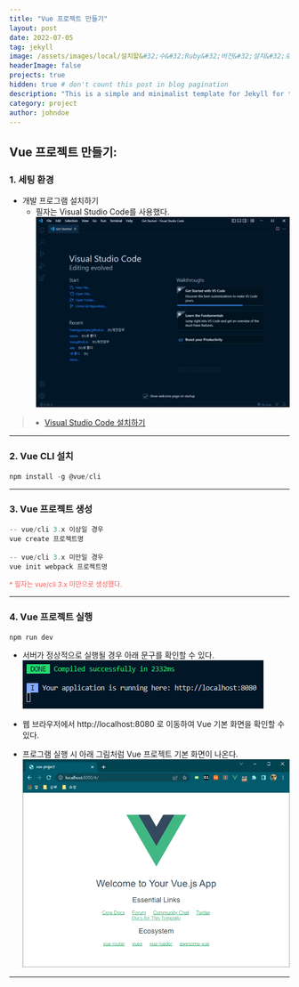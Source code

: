 ```yaml
---
title: "Vue 프로젝트 만들기"
layout: post
date: 2022-07-05
tag: jekyll
image: /assets/images/local/설치할&#32;수&#32;Ruby&#32;버전&#32;설치&#32;로그.png
headerImage: false
projects: true
hidden: true # don't count this post in blog pagination
description: "This is a simple and minimalist template for Jekyll for those who likes to eat noodles."
category: project
author: johndoe
---
```


## Vue 프로젝트 만들기:
### 1. 세팅 환경
* 개발 프로그램 설치하기
    + 필자는 Visual Studio Code를 사용했다.
[![텍스트](/assets/images/Vue/vscode%20%EC%84%A4%EC%B9%98%20%ED%9B%84%20%ED%99%94%EB%A9%B4.PNG)](/assets/images/Vue/vscode%20%EC%84%A4%EC%B9%98%20%ED%9B%84%20%ED%99%94%EB%A9%B4.PNG)
> * [Visual Studio Code 설치하기](https://code.visualstudio.com/ "vscode 설치")

* * *

### 2. Vue CLI 설치
```javascript
npm install -g @vue/cli
```

* * *

### 3. Vue 프로젝트 생성
```javascript
-- vue/cli 3.x 이상일 경우
vue create 프로젝트명

-- vue/cli 3.x 미만일 경우
vue init webpack 프로젝트명
```
<span style="color:#FA5858; font-size:12px">* 필자는 vue/cli 3.x 미만으로 생성했다.</span>

* * *

### 4. Vue 프로젝트 실행
```javascript
npm run dev
```
* 서버가 정상적으로 실행될 경우 아래 문구를 확인할 수 있다.
 ![텍스트](/assets/images/Vue/Vue%20%ED%94%84%EB%A1%9C%EC%A0%9D%ED%8A%B8%20%EC%84%9C%EB%B2%84%20%EC%A3%BC%EC%86%8C.PNG)

 - 웹 브라우저에서 http://localhost:8080 로 이동하여 Vue 기본 화면을 확인할 수 있다.

* 프로그램 실행 시 아래 그림처럼 Vue 프로젝트 기본 화면이 나온다.
![텍스트](/assets/images/Vue/Vue%20%ED%94%84%EB%A1%9C%EC%A0%9D%ED%8A%B8%20%EA%B8%B0%EB%B3%B8%ED%99%94%EB%A9%B4.PNG)

* * *